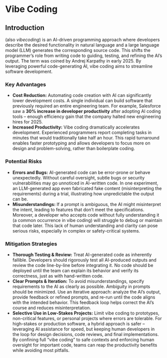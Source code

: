 # Vibe Coding

## Introduction
(also *vibecoding*) is an AI-driven programming approach where developers describe the desired functionality in natural language and a large language model (LLM) generates the corresponding source code. This shifts the programmer’s role from writing code to guiding, testing, and refining the AI’s output. The term was coined by Andrej Karpathy in early 2025. By leveraging powerful code-generating AI, vibe coding aims to streamline software development.

### Key Advantages
- **Cost Reduction:** Automating code creation with AI can significantly lower development costs. A single individual can build software that previously required an entire engineering team. For example, Salesforce saw a **30% increase in developer productivity** after adopting AI coding tools – enough efficiency gain that the company halted new engineering hires for 2025.
- **Increased Productivity:** Vibe coding dramatically accelerates development. Experienced programmers report completing tasks in minutes that would traditionally take half an hour. This rapid turnaround enables faster prototyping and allows developers to focus more on design and problem-solving, rather than boilerplate coding.

### Potential Risks
- **Errors and Bugs:** AI-generated code can be error-prone or behave unexpectedly. Without careful oversight, subtle bugs or security vulnerabilities may go unnoticed in AI-written code. In one experiment, an LLM-generated app even fabricated fake content (misinterpreting the requirements) during a trial, illustrating how unpredictable the output can be.
- **Misunderstandings:** If a prompt is ambiguous, the AI might misinterpret the intent, leading to features that don’t meet the specifications. Moreover, a developer who accepts code without fully understanding it (a common occurrence in vibe coding) will struggle to debug or maintain that code later. This lack of human understanding and clarity can pose serious risks, especially in complex or safety-critical systems.

### Mitigation Strategies
- **Thorough Testing & Review:** Treat AI-generated code as inherently fallible. Developers should rigorously test all AI-produced outputs and review the code line-by-line before integrating it. No code should be deployed until the team can explain its behavior and verify its correctness, just as with hand-written code.
- **Clear Prompts & Iteration:** To avoid misunderstandings, specify requirements to the AI as clearly as possible. Ambiguity in prompts should be minimized. Use an iterative approach: analyze the AI’s output, provide feedback or refined prompts, and re-run until the code aligns with the intended behavior. This feedback loop helps correct the AI’s course and reduces misinterpretation.
- **Selective Use in Low-Stakes Projects:** Limit vibe coding to prototypes, non-critical features, or personal projects where errors are tolerable. For high-stakes or production software, a hybrid approach is safer – leveraging AI assistance for speed, but keeping human developers in the loop for design decisions, code reviews, and final implementations. By confining full “vibe coding” to safe contexts and enforcing human oversight for important code, teams can reap the productivity benefits while avoiding most pitfalls.

